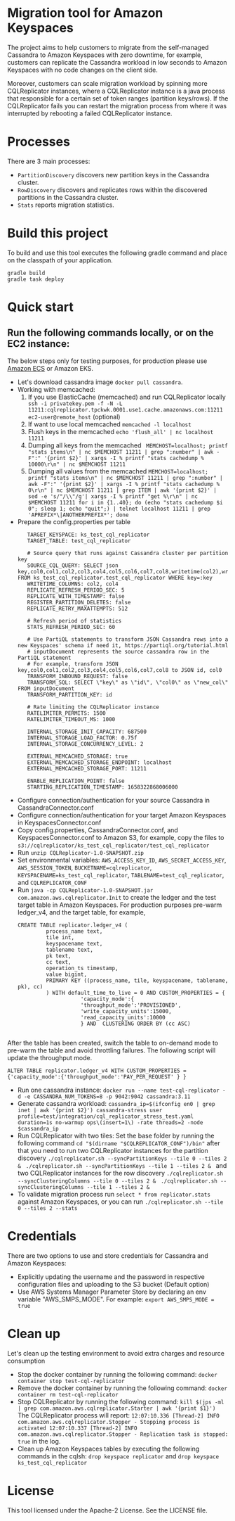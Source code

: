 # Migration tool for Amazon Keyspaces
The project aims to help customers to migrate from the self-managed Cassandra to Amazon Keyspaces with zero downtime, for example, 
customers can replicate the Cassandra workload in low seconds to Amazon Keyspaces with no code changes on the client side.
    
Moreover, customers can scale migration workload by spinning more CQLReplicator instances, where a CQLReplicator instance is a java process that
responsible for a certain set of token ranges (partition keys/rows). If the CQLReplicator fails you can restart the migration process from where
it was interrupted by rebooting a failed CQLReplicator instance.

# Processes 
There are 3 main processes: 
   * `PartitionDiscovery` discovers new partition keys in the Cassandra cluster.
   * `RowDiscovery` discovers and replicates rows within the discovered partitions in the Cassandra cluster.
   * `Stats` reports migration statistics. 
 
# Build this project
To build and use this tool executes the following gradle command and place on the classpath of your application. 
```
gradle build
gradle task deploy
```

# Quick start

## Run the following commands locally, or on the EC2 instance:

The below steps only for testing purposes, for production please use [Amazon ECS](ecs/README.md) or Amazon EKS.   

* Let's download cassandra image ```docker pull cassandra```.
* Working with memcached: 
    1. If you use ElasticCache (memcached) and run CQLReplicator locally ``` ssh -i privatekey.pem -f -N -L 11211:cqlreplicator.tpckwk.0001.use1.cache.amazonaws.com:11211 ec2-user@remote_host``` (optional)
    2. If want to use local memcached ``` memcached -l localhost ```
    3. Flush keys in the memcached ``` echo 'flush_all' | nc localhost 11211 ```
    4. Dumping all keys from the memcached ``` MEMCHOST=localhost; printf "stats items\n" | nc $MEMCHOST 11211 | grep ":number" | awk -F":" '{print $2}'
     | xargs -I % printf "stats cachedump % 10000\r\n" | nc $MEMCHOST 11211```
    5. Dumping all values from the memcached ``` MEMCHOST=localhost; printf "stats items\n" | nc $MEMCHOST 11211 | grep ":number" | awk -F":" '{print $2}' | xargs -I % printf "stats cachedump % 0\r\n" | nc $MEMCHOST 11211 | grep ITEM | awk '{print $2}' | sed -e 's/"/\\"/g'| xargs -I % printf "get %\r\n" | nc $MEMCHOST 11211
                                                  for i in {1..40}; do (echo "stats cachedump $i 0"; sleep 1; echo "quit";) | telnet localhost 11211 | grep 'APREFIX*\|ANOTHERPREFIX*'; done ```
* Prepare the config.properties per table
    ```# Target keyspace and table in Amazon Keyspaces
       TARGET_KEYSPACE: ks_test_cql_replicator
       TARGET_TABLE: test_cql_replicator
       
       # Source query that runs against Cassandra cluster per partition key
       SOURCE_CQL_QUERY: SELECT json key,col0,col1,col2,col3,col4,col5,col6,col7,col8,writetime(col2),writetime(col4) FROM ks_test_cql_replicator.test_cql_replicator WHERE key=:key
       WRITETIME_COLUMNS: col2, col4
       REPLICATE_REFRESH_PERIOD_SEC: 5
       REPLICATE_WITH_TIMESTAMP: false
       REGISTER_PARTITION_DELETES: false
       REPLICATE_RETRY_MAXATTEMPTS: 512
       
       # Refresh period of statistics
       STATS_REFRESH_PERIOD_SEC: 60
       
       # Use PartiQL statements to transform JSON Cassandra rows into a new Keyspaces' schema if need it, https://partiql.org/tutorial.html
       # inputDocument represents the source cassandra row in the PartiQL statement
       # For example, transform JSON key,col0,col1,col2,col3,col4,col5,col6,col7,col8 to JSON id, col0
       TRANSFORM_INBOUND_REQUEST: false
       TRANSFORM_SQL: SELECT \"key\" as \"id\", \"col0\" as \"new_col\" FROM inputDocument
       TRANSFORM_PARTITION_KEY: id
       
       # Rate limiting the CQLReplicator instance
       RATELIMITER_PERMITS: 1500
       RATELIMITER_TIMEOUT_MS: 1000
       
       INTERNAL_STORAGE_INIT_CAPACITY: 687500
       INTERNAL_STORAGE_LOAD_FACTOR: 0.75f
       INTERNAL_STORAGE_CONCURRENCY_LEVEL: 2
       
       EXTERNAL_MEMCACHED_STORAGE: true
       EXTERNAL_MEMCACHED_STORAGE_ENDPOINT: localhost
       EXTERNAL_MEMCACHED_STORAGE_PORT: 11211
       
       ENABLE_REPLICATION_POINT: false
       STARTING_REPLICATION_TIMESTAMP: 1658322868006000

* Configure connection/authentication for your source Cassandra in CassandraConnector.conf
* Configure connection/authentication for your target Amazon Keyspaces in KeyspacesConnector.conf
* Copy config.properties, CassandraConnector.conf, and KeyspacesConnector.conf to Amazon S3, for example, 
   copy the files to ```s3://cqlreplicator/ks_test_cql_replicator/test_cql_replicator```
* Run ```unzip CQLReplicator-1.0-SNAPSHOT.zip```
* Set environmental variables: `AWS_ACCESS_KEY_ID`, `AWS_SECRET_ACCESS_KEY`, `AWS_SESSION_TOKEN`, `BUCKETNAME=cqlreplicator`, `KEYSPACENAME=ks_test_cql_replicator`, `TABLENAME=test_cql_replicator`, and `CQLREPLICATOR_CONF`
* Run ```java -cp CQLReplicator-1.0-SNAPSHOT.jar com.amazon.aws.cqlreplicator.Init``` to create the ledger and the test target table in Amazon Keyspaces. 
For production purposes pre-warm ledger_v4, and the target table, for example,  
    ```
    CREATE TABLE replicator.ledger_v4 (
             process_name text,
             tile int,
             keyspacename text,
             tablename text,
             pk text,
             cc text,
             operation_ts timestamp,
             value bigint,
             PRIMARY KEY ((process_name, tile, keyspacename, tablename, pk), cc)
             ) WITH default_time_to_live = 0 AND CUSTOM_PROPERTIES = {
                        'capacity_mode':{
                        'throughput_mode':'PROVISIONED',
                        'write_capacity_units':15000,
                        'read_capacity_units':10000
                        } AND  CLUSTERING ORDER BY (cc ASC)    	
                 
After the table has been created, switch the table to on-demand mode to pre-warm the table and avoid throttling failures. 
The following script will update the throughput mode. 

    ALTER TABLE replicator.ledger_v4 WITH CUSTOM_PROPERTIES = {'capacity_mode':{'throughput_mode':'PAY_PER_REQUEST' } }    
    
* Run one cassandra instance:
   ```docker run --name test-cql-replicator -d -e CASSANDRA_NUM_TOKENS=8 -p 9042:9042 cassandra:3.11```
* Generate cassandra workload:
   `cassandra_ip=$(ifconfig en0 | grep inet | awk '{print $2}')
    cassandra-stress user profile=test/integration/cql_replicator_stress_test.yaml duration=1s no-warmup ops\(insert=1\) -rate threads=2 -node $cassandra_ip`
* Run CQLReplicator with two tiles:
Set the base folder by running the following command ```cd "$(dirname "$CQLREPLICATOR_CONF")/bin"``` after that you need to run
two CQLReplicator instances for the partition discovery
   ```./cqlreplicator.sh --syncPartitionKeys --tile 0 --tiles 2 & ```
   ```./cqlreplicator.sh --syncPartitionKeys --tile 1 --tiles 2 & ```  and two CQLReplicator instances for the row discovery
   ```./cqlreplicator.sh --syncClusteringColumns --tile 0 --tiles 2 & ```
   ```./cqlreplicator.sh --syncClusteringColumns --tile 1 --tiles 2 & ```
* To validate migration process run ```select * from replicator.stats``` against Amazon Keyspaces, or you can run ```./cqlreplicator.sh --tile 0 --tiles 2 --stats ```

# Credentials
There are two options to use and store credentials for Cassandra and Amazon Keyspaces:

* Explicitly updating the username and the password in respective configuration files and uploading to the S3 bucket (Default option)
* Use AWS Systems Manager Parameter Store by declaring an env variable "AWS_SMPS_MODE". For example: `export AWS_SMPS_MODE = true` 

# Clean up
Let's clean up the testing environment to avoid extra charges and resource consumption
* Stop the docker container by running the following command: 
    ```docker container stop test-cql-replicator```
* Remove the docker container by running the following command: 
    ```docker container rm test-cql-replicator```
* Stop CQLReplicator by running the following command: 
    ```kill $(jps -ml | grep com.amazon.aws.cqlreplicator.Starter | awk '{print $1}')```
    The CQLReplicator process will report:
     `12:07:10.336 [Thread-2] INFO  com.amazon.aws.cqlreplicator.Stopper - Stopping process is activated
      12:07:10.337 [Thread-2] INFO  com.amazon.aws.cqlreplicator.Stopper - Replication task is stopped: true` in the log.
* Clean up Amazon Keyspaces tables by executing the following commands in the cqlsh: 
    ```drop keyspace replicator``` and ```drop keyspace ks_test_cql_replicator```
    
# License
This tool licensed under the Apache-2 License. See the LICENSE file.